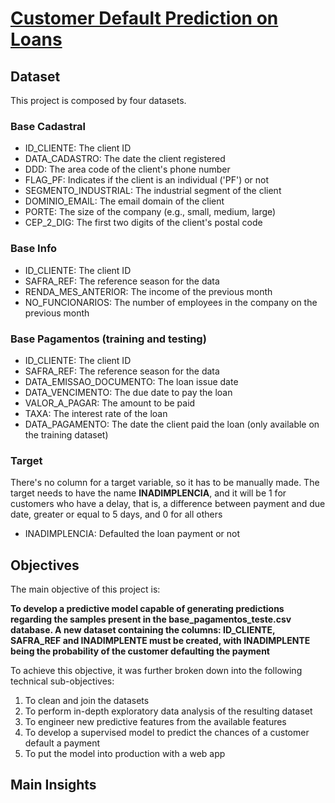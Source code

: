 # [Customer Default Prediction on Loans](https://clientdefaultpred.azurewebsites.net/)

## Dataset
This project is composed by four datasets. 

### Base Cadastral
- ID_CLIENTE: The client ID
- DATA_CADASTRO: The date the client registered
- DDD: The area code of the client's phone number
- FLAG_PF: Indicates if the client is an individual ('PF') or not
- SEGMENTO_INDUSTRIAL: The industrial segment of the client
- DOMINIO_EMAIL: The email domain of the client
- PORTE: The size of the company (e.g., small, medium, large)
- CEP_2_DIG: The first two digits of the client's postal code

### Base Info
- ID_CLIENTE: The client ID
- SAFRA_REF: The reference season for the data
- RENDA_MES_ANTERIOR: The income of the previous month
- NO_FUNCIONARIOS: The number of employees in the company on the previous month

### Base Pagamentos (training and testing)
- ID_CLIENTE: The client ID
- SAFRA_REF: The reference season for the data
- DATA_EMISSAO_DOCUMENTO: The loan issue date
- DATA_VENCIMENTO: The due date to pay the loan
- VALOR_A_PAGAR: The amount to be paid
- TAXA: The interest rate of the loan
- DATA_PAGAMENTO: The date the client paid the loan (only available on the training dataset)

### Target
There's no column for a target variable, so it has to be manually made. The target needs to have the name **INADIMPLENCIA**, and it will be 1 for customers who have a delay, that is, a difference between payment and due date, greater or equal to 5 days, and 0 for all others
- INADIMPLENCIA: Defaulted the loan payment or not

## Objectives
The main objective of this project is:

**To develop a predictive model capable of generating predictions regarding the samples present in the base_pagamentos_teste.csv database. A new dataset containing the columns: ID_CLIENTE, SAFRA_REF and INADIMPLENTE must be created, with INADIMPLENTE being the probability of the customer defaulting the payment**

To achieve this objective, it was further broken down into the following technical sub-objectives:

1. To clean and join the datasets
2. To perform in-depth exploratory data analysis of the resulting dataset
3. To engineer new predictive features from the available features
4. To develop a supervised model to predict the chances of a customer default a payment
5. To put the model into production with a web app

## Main Insights
